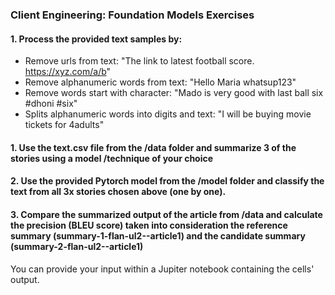 ### Client Engineering: Foundation Models Exercises

#### 1. Process the provided text samples by:
- Remove urls from text: "The link to latest football score. https://xyz.com/a/b"
- Remove alphanumeric words from text: "Hello Maria whatsup123"
- Remove words start with character: "Mado is very good with last ball six #dhoni #six"
- Splits alphanumeric words into digits and text: "I will be buying movie tickets for 4adults"
#### 1. Use the text.csv file from the /data folder and summarize 3 of the stories using a model /technique of your choice 
#### 2. Use the provided Pytorch model from the /model folder and classify the text from all 3x stories chosen above (one by one).
#### 3. Compare the summarized output of the article from /data and calculate the precision (BLEU score) taken into consideration the reference summary (summary-1-flan-ul2--article1) and the candidate summary (summary-2-flan-ul2--article1)

You can provide your input within a Jupiter notebook containing the cells' output.
